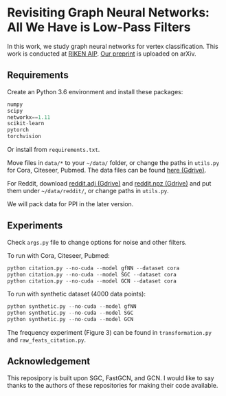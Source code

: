 # Revisiting Graph Neural Networks: All We Have is Low-Pass Filters
In this work, we study graph neural networks for vertex classification. This work is conducted at [RIKEN AIP](https://aip.riken.jp/). [Our preprint](https://arxiv.org/abs/1905.09550) is uploaded on arXiv.

## Requirements

Create an Python 3.6 environment and install these packages:

```python
numpy
scipy
networkx==1.11
scikit-learn
pytorch
torchvision
```
Or install from `requirements.txt`.

Move files in `data/*` to your `~/data/` folder, or change the paths in `utils.py` for Cora, Citeseer, Pubmed. The data files can be found [here (Gdrive)](https://drive.google.com/open?id=1ruxemElzwiXXErR7c7DE8BhRtZ7cxnP4).

For Reddit, download [reddit.adj (Gdrive)](https://drive.google.com/file/d/174vb0Ws7Vxk_QTUtxqTgDHSQ4El4qDHt/view) and [reddit.npz (Gdrive)](https://drive.google.com/file/d/19SphVl_Oe8SJ1r87Hr5a6znx3nJu1F2J/view) and put them under `~/data/reddit/`, or change paths in `utils.py`.

We will pack data for PPI in the later version.

## Experiments

Check `args.py` file to change options for noise and other filters.

To run with Cora, Citeseer, Pubmed:
```python
python citation.py --no-cuda --model gfNN --dataset cora
python citation.py --no-cuda --model SGC --dataset cora
python citation.py --no-cuda --model GCN --dataset cora
```

To run with synthetic dataset (4000 data points):
```python
python synthetic.py --no-cuda --model gfNN
python synthetic.py --no-cuda --model SGC
python synthetic.py --no-cuda --model GCN
```

The frequency experiment (Figure 3) can be found in `transformation.py` and `raw_feats_citation.py`.

## Acknowledgement
This reposipory is built upon SGC, FastGCN, and GCN. I would like to say thanks
to the authors of these repositories for making their code available.
